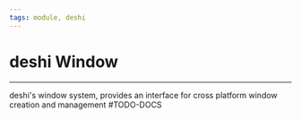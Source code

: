 ```yaml
---
tags: module, deshi
---
```

# deshi Window
---
deshi's window system, provides an interface for cross platform window creation and management
#TODO-DOCS 